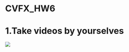 # CVFX_HW6
  # 1.Take videos by yourselves
  [![](http://img.youtube.com/vi/TYtgs9knkJ4/0.jpg)](http://www.youtube.com/watch?v=TYtgs9knkJ4 "")

